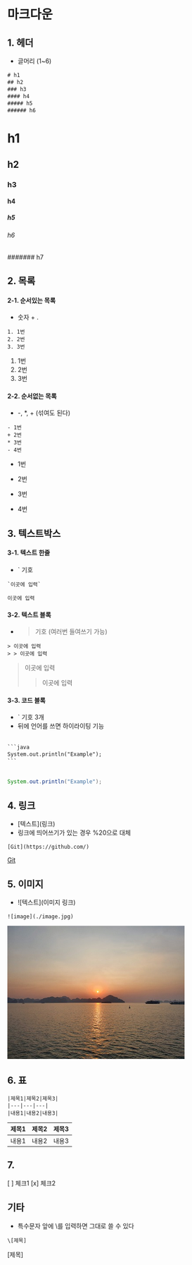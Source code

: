 ﻿# 마크다운

## 1. 헤더
- 글머리 (1~6)
```
# h1
## h2
### h3
#### h4
##### h5
###### h6
```
# h1
## h2
### h3
#### h4
##### h5
###### h6
####### h7

## 2. 목록
#### 2-1. 순서있는 목록
- 숫자 + .
```
1. 1번
2. 2번
3. 3번
```
1. 1번
2. 2번
3. 3번

#### 2-2. 순서없는 목록
- -, *, + (섞여도 된다)
```
- 1번
+ 2번
* 3번
- 4번
```
- 1번
+ 2번
* 3번
- 4번

## 3. 텍스트박스
#### 3-1. 텍스트 한줄
- ` 기호
```
`이곳에 입력`
```
`이곳에 입력`

#### 3-2. 텍스트 블록
- > 기호 (여러번 들여쓰기 가능)
```
> 이곳에 입력
> > 이곳에 입력
```
> 이곳에 입력
> > 이곳에 입력

#### 3-3. 코드 블록
- ` 기호 3개
- 뒤에 언어를 쓰면 하이라이팅 기능
<pre>
<code>
```java
System.out.println("Example");
```
</code>
</pre>

```java
System.out.println("Example");
```

## 4. 링크
- \[텍스트](링크)
- 링크에 띄어쓰기가 있는 경우 %20으로 대체
```
[Git](https://github.com/)
```
[Git](https://github.com/)



## 5. 이미지
- ![텍스트](이미지 링크)
```
![image](./image.jpg)
```
![Image](./image.jpg)

## 6. 표
```
|제목1|제목2|제목3|
|---|---|---|
|내용1|내용2|내용3|
```
|제목1|제목2|제목3|
|---|---|---|
|내용1|내용2|내용3|


## 7. 

[ ] 체크1
[x] 체크2
<text>

## 기타
- 특수문자 앞에 \를 입력하면 그대로 쓸 수 있다
```
\[제목]
```
\[제목]
